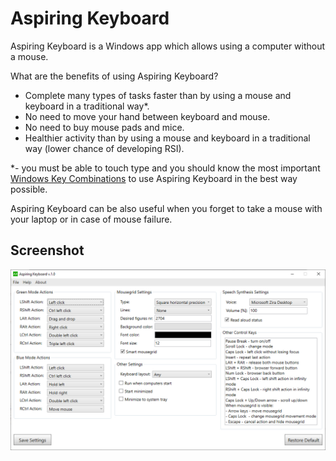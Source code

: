 # Aspiring Keyboard
Aspiring Keyboard is a Windows app which allows using a computer without a mouse.

What are the benefits of using Aspiring Keyboard?
- Complete many types of tasks faster than by using a mouse and keyboard in a traditional way*.
- No need to move your hand between keyboard and mouse.
- No need to buy mouse pads and mice.
- Healthier activity than by using a mouse and keyboard in a traditional way (lower chance of developing RSI).

*- you must be able to touch type and you should know the most important [Windows Key Combinations](https://github.com/ProperCode/Aspiring-Keyboard/blob/main/other/Useful%20Windows%20Key%20Combinations.pdf) to use Aspiring Keyboard in the best way possible.

Aspiring Keyboard can be also useful when you forget to take a mouse with your laptop or in case of mouse failure.

## Screenshot

![alt text](https://raw.githubusercontent.com/ProperCode/Aspiring-Keyboard/main/other/Aspiring_Keyboard_v.1.0.jpg)